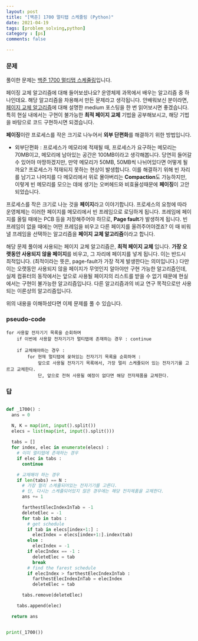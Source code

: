 ```yaml
---
layout: post
title: "[백준] 1700 멀티탭 스케줄링 (Python)"
date: 2021-04-19
tags: [problem_solving,python]
category : [ps]
comments: false

---
```


### 문제

풀이한 문제는 [백준 1700 멀티탭 스케쥴링](https://www.acmicpc.net/problem/1700)입니다.

페이징 교체 알고리즘에 대해 들어보셨나요? 운영체제 과목에서 배우는 알고리즘 중 하나인데요. 해당 알고리즘을 차용해서 만든 문제라고 생각됩니다. 안배워보신 분이라면, [페이지 교체 알고리즘]([https://medium.com/pocs/%ED%8E%98%EC%9D%B4%EC%A7%80-%EA%B5%90%EC%B2%B4-page-replacement-%EC%95%8C%EA%B3%A0%EB%A6%AC%EC%A6%98-650d58ae266b](https://medium.com/pocs/페이지-교체-page-replacement-알고리즘-650d58ae266b))에 대해 설명한 medium 포스팅을 한 번 읽어보시면 좋겠습니다. 특히 현실 내에서는 구현이 불가능한 **최적 페이지 교체** 기법을 공부해보시고, 해당 기법을 바탕으로 코드 구현하시면 되겠습니다.

**페이징**이란 프로세스를 작은 크기로 나누어서 **외부 단편화**를 해결하기 위한 방법입니다.

- 외부단편화 : 프로세스가 메모리에 적재될 때, 프로세스가 요구하는 메모리는 70MB이고, 메모리에 남아있는 공간은 100MB이라고 생각해봅니다. 당연히 들어갈 수 있어야 마땅하겠지만, 만약 메모리가 50MB, 50MB씩 나뉘어있다면 어떻게 될까요? 프로세스가 적재되지 못하는 현상이 발생합니다. 이를 해결하기 위해 빈 자리를 남기고 나머지를 다 메모리에서 위로 몰아버리는 **Compaction**도 가능하지만, 이렇게 빈 메모리를 모으는 데에 생기는 오버헤드와 비효율성때문에 **페이징**이 고안되었습니다.

프로세스를 작은 크기로 나눈 것을 **페이지**라고 이야기합니다. 프로세스의 요청에 따라 운영체제는 이러한 페이지를 메모리에서 빈 프레임으로 로딩하게 됩니다. 프레임에 페이지를 올릴 때에는 PCB 등을 저장해주어야 하므로, **Page fault**가 발생하게 됩니다. 빈 프레임이 없을 때에는 어떤 프레임을 비우고 다른 페이지를 올려주어야겠죠? 이 때 비워낼 프레임을 선택하는 알고리즘을 **페이지 교체 알고리즘**이라고 합니다.

해당 문제 풀이에 사용되는 페이지 교체 알고리즘은, **최적 페이지 교체** 입니다. **가장 오랫동안 사용되지 않을 페이지**를 비우고, 그 자리에 페이지를 넣게 됩니다. 이는 반드시 최적입니다. (최적이라는 뜻은, page-fault가 가장 적게 발생한다는 의미입니다.) 다만 이는 오랫동안 사용되지 않을 페이지가 무엇인지 알아야만 구현 가능한 알고리즘인데, 실제 컴퓨터의 동작에서는 앞으로 사용될 페이지의 리스트를 받을 수 없기 때문에 현실에서는 구현이 불가능한 알고리즘입니다. 다른 알고리즘과의 비교 연구 목적으로만 사용되는 이론상의 알고리즘입니다.

위의 내용을 이해하셨다면 이제 문제를 풀 수 있습니다. 



### pseudo-code

```
for 사용할 전자기기 목록을 순회하며
	if 이번에 사용할 전자기기가 멀티탭에 존재하는 경우 : continue
	
	if 교체해야하는 경우 :
		for 현재 멀티탭에 꽂혀있는 전자기기 목록을 순회하며 :
			앞으로 사용될 전자기기 목록에서, 가장 멀리 스케쥴되어 있는 전자기기를 고르고 교체한다.
			단, 앞으로 전혀 사용될 예정이 없다면 해당 전자제품을 교체한다.
```



### 답

```python

def _1700() :
  ans = 0

  N, K = map(int, input().split())
  elecs = list(map(int, input().split()))
  
  tabs = []
  for index, elec in enumerate(elecs) :
    # 이미 멀티탭에 존재하는 경우
    if elec in tabs :
      continue

    # 교체해야 하는 경우
    if len(tabs) == N :
      # 가장 멀리 스케쥴되어있는 전자기기를 고른다.
      # 단, 다시는 스케쥴되어있지 않은 경우에는 해당 전자제품을 교체한다.
      ans += 1

      farthestElecIndexInTab = -1
      deleteElec = -1
      for tab in tabs :
        # get schedule
        if tab in elecs[index+1:] :
          elecIndex = elecs[index+1:].index(tab)
        else :
          elecIndex = -1
        if elecIndex == -1 :
          deleteElec = tab
          break
        # find the farest schedule
        if elecIndex > farthestElecIndexInTab :
          farthestElecIndexInTab = elecIndex
          deleteElec = tab

      tabs.remove(deleteElec)

    tabs.append(elec)

  return ans


print(_1700())

```


